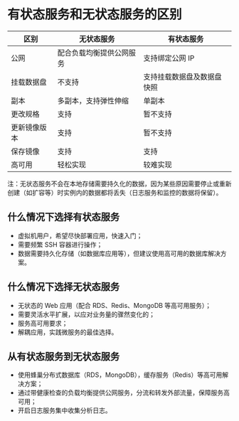 # 有状态服务和无状态服务的区别


|     区别     |        无状态服务        |         有状态服务         |
|--------------|--------------------------|----------------------------|
| 公网         | 配合负载均衡提供公网服务 | 支持绑定公网 IP            |
| 挂载数据盘   | 不支持                   | 支持挂载数据盘及数据盘快照 |
| 副本         | 多副本，支持弹性伸缩     | 单副本                     |
| 更改规格     | 支持                     | 暂不支持                   |
| 更新镜像版本 | 支持                     | 暂不支持                   |
| 保存镜像     | 支持                     | 支持                       |
| 高可用       | 轻松实现                 | 较难实现                   |

注：无状态服务不会在本地存储需要持久化的数据，因为某些原因需要停止或重新创建（如扩容等）时实例内的数据都将丢失（日志服务和监控的数据将保留）。

## 什么情况下选择有状态服务
* 虚拟机用户，希望尽快部署应用，快速入门；
* 需要频繁 SSH 容器进行操作；
* 数据需要持久化存储（如数据库应用等），但建议使用高可用的数据库解决方案。


## 什么情况下选择无状态服务
* 无状态的 Web 应用（配合 RDS、Redis、MongoDB 等高可用服务）；
* 需要灵活水平扩展，以应对业务量的骤然变化的；
* 服务高可用要求；
* 解耦应用，实践微服务的最佳选择。


## 从有状态服务到无状态服务
* 使用蜂巢分布式数据库（RDS，MongoDB），缓存服务（Redis）等高可用解决方案；
* 通过带健康检查的负载均衡提供公网服务，分流和转发外部流量，保障服务高可用；
* 开启日志服务集中收集分析日志。


